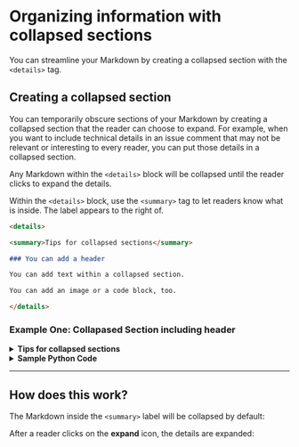 # Organizing information with collapsed sections

You can streamline your Markdown by creating a collapsed section with the `<details>` tag.

## Creating a collapsed section

You can temporarily obscure sections of your Markdown by creating a collapsed section that the reader can choose to expand. For example, when you want to include technical details in an issue comment that may not be relevant or interesting to every reader, you can put those details in a collapsed section.

Any Markdown within the `<details>` block will be collapsed until the reader clicks to expand the details.

Within the `<details>` block, use the `<summary>` tag to let readers know what is inside. The label appears to the right of.

```markdown
<details>

<summary>Tips for collapsed sections</summary>

### You can add a header

You can add text within a collapsed section.

You can add an image or a code block, too.

</details>
```
### Example One: Collapased Section including header

<details>

<summary><b>Tips for collapsed sections</b></summary>

### You can add a header

You can add text within a collapsed section. The collapsed section can be expanded or collapsed 

You can add an image or a code block, too.

```ruby
   puts "Hello World"
```

</details>


<details>

<summary><b>Sample Python Code</b></summary>

```python
dicts_lists = [
{
    "Name": "James",
    "Age": 20,
  },
  {
     "Name": "May",
     "Age": 14,
  },
  {
    "Name": "Katy",
    "Age": 23,
  }
]

# There are different ways to sort that list
# 1- Using the sort/ sorted function based on the age
dicts_lists.sort(key=lambda item: item.get("Age"))

# 2- Using itemgetter module based on name
from operator import itemgetter
f = itemgetter('Name')
dicts_lists.sort(key=f)
```

</details>

---

## How does this work?
The Markdown inside the `<summary>` label will be collapsed by default:

After a reader clicks on the **expand** icon, the details are expanded:
